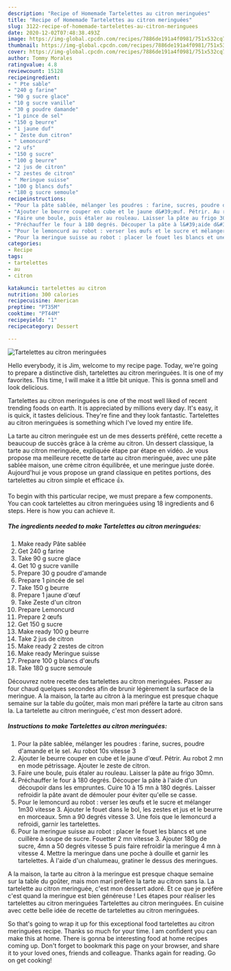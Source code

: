 ```yaml
---
description: "Recipe of Homemade Tartelettes au citron meringuées"
title: "Recipe of Homemade Tartelettes au citron meringuées"
slug: 3122-recipe-of-homemade-tartelettes-au-citron-meringuees
date: 2020-12-02T07:48:38.493Z
image: https://img-global.cpcdn.com/recipes/7886de191a4f0981/751x532cq70/tartelettes-au-citron-meringuees-photo-principale-de-la-recette.jpg
thumbnail: https://img-global.cpcdn.com/recipes/7886de191a4f0981/751x532cq70/tartelettes-au-citron-meringuees-photo-principale-de-la-recette.jpg
cover: https://img-global.cpcdn.com/recipes/7886de191a4f0981/751x532cq70/tartelettes-au-citron-meringuees-photo-principale-de-la-recette.jpg
author: Tommy Morales
ratingvalue: 4.8
reviewcount: 15128
recipeingredient:
- " Pte sable"
- "240 g farine"
- "90 g sucre glace"
- "10 g sucre vanille"
- "30 g poudre damande"
- "1 pince de sel"
- "150 g beurre"
- "1 jaune duf"
- " Zeste dun citron"
- " Lemoncurd"
- "2 ufs"
- "150 g sucre"
- "100 g beurre"
- "2 jus de citron"
- "2 zestes de citron"
- " Meringue suisse"
- "100 g blancs dufs"
- "180 g sucre semoule"
recipeinstructions:
- "Pour la pâte sablée, mélanger les poudres : farine, sucres, poudre d&#39;amande et le sel. Au robot 10s vitesse 3"
- "Ajouter le beurre couper en cube et le jaune d&#39;œuf. Pétrir. Au robot 2 mn en mode pétrissage. Ajouter le zeste de citron."
- "Faire une boule, puis étaler au rouleau. Laisser la pâte au frigo 30mn."
- "Préchauffer le four à 180 degrés. Découper la pâte à l&#39;aide d&#39;un découpoir dans les empruntes. Cuire 10 à 15 mn à 180 degrés. Laisser refroidir la pâte avant de démouler pour éviter qu&#39;elle se casse."
- "Pour le lemoncurd au robot : verser les œufs et le sucre et mélanger 1m30 vitesse 3. Ajouter le fouet dans le bol, les zestes et jus et le beurre en morceaux. 5mn a 90 degrés vitesse 3. Une fois que le lemoncurd a refroidi, garnir les tartelettes."
- "Pour la meringue suisse au robot : placer le fouet les blancs et une cuillère à soupe de sucre. Fouetter 2 mn vitesse 3. Ajouter 180g de sucre, 4mn a 50 degrés vitesse 5 puis faire refroidir la meringue 4 mn à vitesse 4. Mettre la meringue dans une poche à douille et garnir les tartelettes. À l&#39;aide d&#39;un chalumeau, gratiner le dessus des meringues."
categories:
- Recipe
tags:
- tartelettes
- au
- citron

katakunci: tartelettes au citron 
nutrition: 300 calories
recipecuisine: American
preptime: "PT35M"
cooktime: "PT44M"
recipeyield: "1"
recipecategory: Dessert

---
```



![Tartelettes au citron meringuées](https://img-global.cpcdn.com/recipes/7886de191a4f0981/751x532cq70/tartelettes-au-citron-meringuees-photo-principale-de-la-recette.jpg)

Hello everybody, it is Jim, welcome to my recipe page. Today, we're going to prepare a distinctive dish, tartelettes au citron meringuées. It is one of my favorites. This time, I will make it a little bit unique. This is gonna smell and look delicious.

Tartelettes au citron meringuées is one of the most well liked of recent trending foods on earth. It is appreciated by millions every day. It's easy, it is quick, it tastes delicious. They're fine and they look fantastic. Tartelettes au citron meringuées is something which I've loved my entire life.

La tarte au citron meringuée est un de mes desserts préféré, cette recette a beaucoup de succès grâce à la crème au citron. Un dessert classique, la tarte au citron meringuée, expliquée étape par étape en vidéo. Je vous propose ma meilleure recette de tarte au citron meringuée, avec une pâte sablée maison, une crème citron équilibrée, et une meringue juste dorée. Aujourd&#39;hui je vous propose un grand classique en petites portions, des tartelettes au citron simple et efficace 👍.


To begin with this particular recipe, we must prepare a few components. You can cook tartelettes au citron meringuées using 18 ingredients and 6 steps. Here is how you can achieve it.

<!--inarticleads1-->

##### The ingredients needed to make Tartelettes au citron meringuées:

1. Make ready  Pâte sablée
1. Get 240 g farine
1. Take 90 g sucre glace
1. Get 10 g sucre vanille
1. Prepare 30 g poudre d&#39;amande
1. Prepare 1 pincée de sel
1. Take 150 g beurre
1. Prepare 1 jaune d&#39;œuf
1. Take  Zeste d&#39;un citron
1. Prepare  Lemoncurd
1. Prepare 2 œufs
1. Get 150 g sucre
1. Make ready 100 g beurre
1. Take 2 jus de citron
1. Make ready 2 zestes de citron
1. Make ready  Meringue suisse
1. Prepare 100 g blancs d&#39;œufs
1. Take 180 g sucre semoule


Découvrez notre recette des tartelettes au citron meringuées. Passer au four chaud quelques secondes afin de brunir légèrement la surface de la meringue. A la maison, la tarte au citron à la meringue est presque chaque semaine sur la table du goûter, mais mon mari préfère la tarte au citron sans la. La tartelette au citron meringuée, c&#39;est mon dessert adoré. 

<!--inarticleads2-->

##### Instructions to make Tartelettes au citron meringuées:

1. Pour la pâte sablée, mélanger les poudres : farine, sucres, poudre d&#39;amande et le sel. Au robot 10s vitesse 3
1. Ajouter le beurre couper en cube et le jaune d&#39;œuf. Pétrir. Au robot 2 mn en mode pétrissage. Ajouter le zeste de citron.
1. Faire une boule, puis étaler au rouleau. Laisser la pâte au frigo 30mn.
1. Préchauffer le four à 180 degrés. Découper la pâte à l&#39;aide d&#39;un découpoir dans les empruntes. Cuire 10 à 15 mn à 180 degrés. Laisser refroidir la pâte avant de démouler pour éviter qu&#39;elle se casse.
1. Pour le lemoncurd au robot : verser les œufs et le sucre et mélanger 1m30 vitesse 3. Ajouter le fouet dans le bol, les zestes et jus et le beurre en morceaux. 5mn a 90 degrés vitesse 3. Une fois que le lemoncurd a refroidi, garnir les tartelettes.
1. Pour la meringue suisse au robot : placer le fouet les blancs et une cuillère à soupe de sucre. Fouetter 2 mn vitesse 3. Ajouter 180g de sucre, 4mn a 50 degrés vitesse 5 puis faire refroidir la meringue 4 mn à vitesse 4. Mettre la meringue dans une poche à douille et garnir les tartelettes. À l&#39;aide d&#39;un chalumeau, gratiner le dessus des meringues.


A la maison, la tarte au citron à la meringue est presque chaque semaine sur la table du goûter, mais mon mari préfère la tarte au citron sans la. La tartelette au citron meringuée, c&#39;est mon dessert adoré. Et ce que je préfère c&#39;est quand la meringue est bien généreuse ! Les étapes pour réaliser les tartelettes au citron meringuées Tartelettes au citron meringuées. En cuisine avec cette belle idée de recette de tartelettes au citron meringuées. 

So that's going to wrap it up for this exceptional food tartelettes au citron meringuées recipe. Thanks so much for your time. I am confident you can make this at home. There is gonna be interesting food at home recipes coming up. Don't forget to bookmark this page on your browser, and share it to your loved ones, friends and colleague. Thanks again for reading. Go on get cooking!
